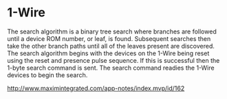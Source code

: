1-Wire
======

The search algorithm is a binary tree search where branches are followed until a device ROM number, or leaf, is found. Subsequent searches then take the other branch paths until all of the leaves present are discovered.
The search algorithm begins with the devices on the 1-Wire being reset using the reset and presence pulse sequence. If this is successful then the 1-byte search command is sent. The search command readies the 1-Wire devices to begin the search.

http://www.maximintegrated.com/app-notes/index.mvp/id/162

